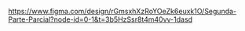 https://www.figma.com/design/rGmsxhXzRoYOeZk6euxk1O/Segunda-Parte-Parcial?node-id=0-1&t=3b5HzSsr8t4m40vv-1dasd